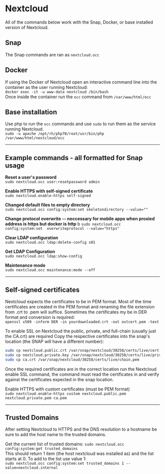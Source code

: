 # Nextcloud

All of the commands below work with the Snap, Docker, or base installed version of Nextcloud.  

## Snap

The Snap commands are ran as `nextcloud.occ`

## Docker

If using the Docker of Nextcloud open an interactive command line into the container as the user running Nextcloud:  
`docker exec -it -u www-data nextcloud /bin/bash`  
Once inside the container run the `occ` command from `/var/www/html/occ`

## Base installation

Use php to run the `occ` commands and use `sudo` to run them as the service running Nextcloud.  
`sudo -u apache /opt/rh/php70/root/usr/bin/php /var/www/html/nextcloud/occ`

----

## Example commands - all formatted for Snap usage

**Reset a user's password**  
`sudo nextcloud.occ user:resetpassword admin`  

**Enable HTTPS with self-signed certificate**  
`sudo nextcloud.enable-https self-signed`

**Changed default files to empty directory**  
`sudo nextcloud.occ config:system:set skeletondirectory --value=""`

**Change protocol overwrite -- neccessary for mobile apps when proxied address is https but docker is http**  b
`sudo nextcloud.occ config:system:set  overwriteprotocol --value="https"`

**Clear LDAP configuration**  
`sudo nextcloud.occ ldap:delete-config s01`

**Get LDAP Configuration**  
`sudo nextcloud.occ ldap:show-config`  

**Maintenance mode**  
`sudo nextcloud.occ maintenance:mode --off`  

----

## Self-signed certificates

Nextcloud expects the certificates to be in PEM format.  Most of the time certificates are created in the PEM format and renaming the file extension from .crt to .pem will suffice. Sometimes the certificates my be in DER format and conversion is required:  
`openssl x509 -inform DER -in yourdownloaded.crt -out outcert.pem -text`

To enable SSL on Nextcloud the public, private, and full-chain (usually just the CA.crt) are required Copy the respective certificates into the snap's location (the SNAP will have a different number):

```bash
sudo cp nextcloud.public.crt /var/snap/nextcloud/30258/certs/live/cert.pem
sudo cp nextcloud.private.key /var/snap/nextcloud/30258/certs/live/privkey.pem
sudo cp ca.crt /var/snap/nextcloud/30258/certs/live/chain.pem
```

Once the required certificates are in the correct location run the Nextcloud enable SSL command, the command must read the certificates in and verify against the certificates expected in the snap location.

Enable HTTPS with custom certificates (must be PEM format)  
`sudo nextcloud.enable-https custom nextcloud.public.pem nextcloud.private.pem ca.pem`

----

## Trusted Domains

After setting Nextcloud to HTTPS and the DNS resolution to a hostname be sure to add the host name to the trusted domains.

Get the current list of trusted domains:
`sudo nextcloud.occ config:system:get trusted_domains`  
This should return 1 item (the host nextcloud was installed as) and the list starts at 0.  To add to the list use value 1:  
`sudo nextcloud.occ config:system:set trusted_domains 1 --value=nextcloud.internal`  
